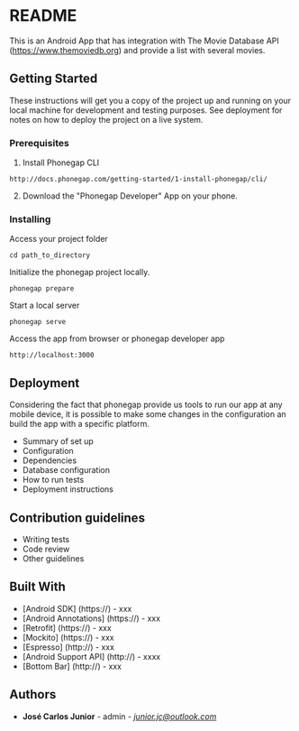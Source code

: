 # README #

This is an Android App that has integration with The Movie Database API (https://www.themoviedb.org) and provide a list with several movies. 

## Getting Started

These instructions will get you a copy of the project up and running on your local machine for development and testing purposes. See deployment for notes on how to deploy the project on a live system.

### Prerequisites

1. Install Phonegap CLI

```
http://docs.phonegap.com/getting-started/1-install-phonegap/cli/
```

2. Download the "Phonegap Developer" App on your phone.

### Installing

Access your project folder

```
cd path_to_directory
```

Initialize the phonegap project locally.

```
phonegap prepare
```

Start a local server

```
phonegap serve
```

Access the app from browser or phonegap developer app

```
http://localhost:3000
```


## Deployment

Considering the fact that phonegap provide us tools to run our app at any mobile device, it is possible to make some changes in the configuration an build the app with a specific platform. 

* Summary of set up
* Configuration
* Dependencies
* Database configuration
* How to run tests
* Deployment instructions

## Contribution guidelines ##

* Writing tests
* Code review
* Other guidelines

## Built With

* [Android SDK] (https://) - xxx
* [Android Annotations] (https://) - xxx
* [Retrofit] (https://) - xxx
* [Mockito] (https://) - xxx
* [Espresso] (http://) - xxx
* [Android Support API] (http://) - xxxx
* [Bottom Bar] (http://) - xxx

## Authors

* **José Carlos Junior** - admin - *junior.jc@outlook.com*



